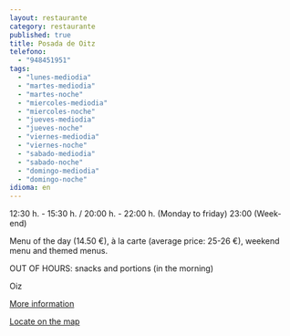 ```yaml
---
layout: restaurante
category: restaurante
published: true
title: Posada de Oitz
telefono: 
  - "948451951"
tags: 
  - "lunes-mediodia"
  - "martes-mediodia"
  - "martes-noche"
  - "miercoles-mediodia"
  - "miercoles-noche"
  - "jueves-mediodia"
  - "jueves-noche"
  - "viernes-mediodia"
  - "viernes-noche"
  - "sabado-mediodia"
  - "sabado-noche"
  - "domingo-mediodia"
  - "domingo-noche"
idioma: en
---
```


12:30 h. - 15:30 h. / 20:00 h. - 22:00 h. (Monday to friday) 23:00 (Week-end)

Menu of the day (14.50 €), à la carte (average price: 25-26 €), weekend menu and themed menus.

OUT OF HOURS: snacks and portions (in the morning)

Oiz

[More information](http://www.consorciobertiz.org/consorcio/dondecomer/restaurantes/oitz-es-0-188/posada-de-oitz-es.html)

[Locate on the map](https://maps.google.es/maps?q=Posada+de+Oitz&amp;hl=es&amp;sll=43.113641,-1.682539&amp;sspn=0.020395,0.038581&amp;t=h&amp;hq=Posada+de+Oitz&amp;z=15&amp;iwloc=A "Posada Oitz")
